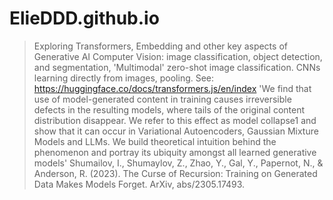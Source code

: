 # ElieDDD.github.io
>Exploring Transformers, Embedding and other key aspects of Generative AI
>Computer Vision: image classification, object detection, and segmentation,  'Multimodal' zero-shot image classification. CNNs learning directly from images, pooling.
>See: https://huggingface.co/docs/transformers.js/en/index
'We find that use of model-generated content in training causes
 irreversible defects in the resulting models, where tails of the original content distribution disappear.
 We refer to this effect as model collapse1 and show that it can occur in Variational Autoencoders,
 Gaussian Mixture Models and LLMs. We build theoretical intuition behind the phenomenon and
 portray its ubiquity amongst all learned generative models'
>Shumailov, I., Shumaylov, Z., Zhao, Y., Gal, Y., Papernot, N., & Anderson, R. (2023). The Curse of Recursion: Training on Generated Data Makes Models Forget. ArXiv, abs/2305.17493.

